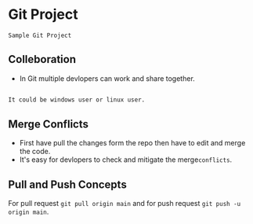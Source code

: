 # Git Project
~~~
Sample Git Project
~~~

## Colleboration

- In Git multiple devlopers can work and share together.

```bash

It could be windows user or linux user.

```

## Merge Conflicts

- First have pull the changes form the repo then have to edit and merge the code.
- It's easy for devlopers to check and mitigate the merge`conflicts`.

## Pull and Push Concepts

For pull request `git pull origin main` and for push request `git push -u origin main`.
